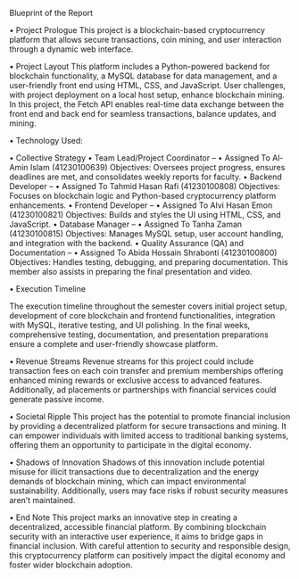 
Blueprint of the Report

•	Project Prologue
This project is a blockchain-based cryptocurrency platform that allows secure transactions, coin mining, and user interaction through a dynamic web interface.

•	Project Layout
This platform includes a Python-powered backend for blockchain functionality, a MySQL database for data management, and a user-friendly front end using HTML, CSS, and JavaScript. User challenges, with project deployment on a local host setup, enhance blockchain mining.
In this project, the Fetch API enables real-time data exchange between the front end and back end for seamless transactions, balance updates, and mining.

• Technology Used:
	















•	Collective Strategy
•	Team Lead/Project Coordinator – 
•	Assigned To Al-Amin Islam (41230100639)
Objectives: Oversees project progress, ensures deadlines are met, and consolidates weekly reports for faculty.
•	Backend Developer – 
•	Assigned To Tahmid Hasan Rafi (41230100808)
Objectives: Focuses on blockchain logic and Python-based cryptocurrency platform enhancements.
•	Frontend Developer – 
•	Assigned To Alvi Hasan Emon (41230100821)
Objectives: Builds and styles the UI using HTML, CSS, and JavaScript.
•	Database Manager – 
•	Assigned To Tanha Zaman (41230100815)
Objectives: Manages MySQL setup, user account handling, and integration with the backend.
•	Quality Assurance (QA) and Documentation – 
•	Assigned To Abida Hossain Shrabonti (41230100800)
Objectives: Handles testing, debugging, and preparing documentation. This member also assists in preparing the final presentation and video.

•	Execution Timeline

The execution timeline throughout the semester covers initial project setup, development of core blockchain and frontend functionalities, integration with MySQL, iterative testing, and UI polishing. In the final weeks, comprehensive testing, documentation, and presentation preparations ensure a complete and user-friendly showcase platform.


•	Revenue Streams
Revenue streams for this project could include transaction fees on each coin transfer and premium memberships offering enhanced mining rewards or exclusive access to advanced features. Additionally, ad placements or partnerships with financial services could generate passive income.

•	Societal Ripple
This project has the potential to promote financial inclusion by providing a decentralized platform for secure transactions and mining. It can empower individuals with limited access to traditional banking systems, offering them an opportunity to participate in the digital economy.

•	Shadows of Innovation
Shadows of this innovation include potential misuse for illicit transactions due to decentralization and the energy demands of blockchain mining, which can impact environmental sustainability. Additionally, users may face risks if robust security measures aren’t maintained.

•	End Note
This project marks an innovative step in creating a decentralized, accessible financial platform. By combining blockchain security with an interactive user experience, it aims to bridge gaps in financial inclusion. With careful attention to security and responsible design, this cryptocurrency platform can positively impact the digital economy and foster wider blockchain adoption.
